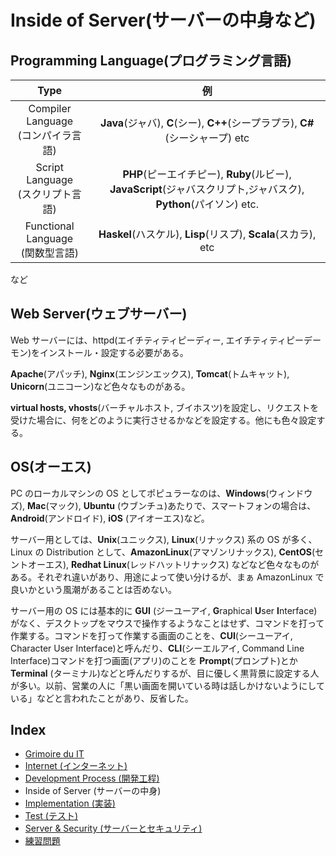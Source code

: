 # Inside of Server(サーバーの中身など)
## Programming Language(プログラミング言語)
|Type|例|
|:-:|:-:|
|Compiler Language<br>(コンパイラ言語)|**Java**(ジャバ), **C**(シー), **C++**(シープラプラ), **C#**(シーシャープ) etc|
|Script Language<br>(スクリプト言語)|**PHP**(ピーエイチピー), **Ruby**(ルビー), **JavaScript**(ジャバスクリプト,ジャバスク), **Python**(パイソン) etc.|
|Functional Language<br>(関数型言語)|**Haskel**(ハスケル), **Lisp**(リスプ), **Scala**(スカラ), etc|
など


## Web Server(ウェブサーバー)
Web サーバーには、httpd(エイチティティピーディー, エイチティティピーデーモン)をインストール・設定する必要がある。

**Apache**(アパッチ), **Nginx**(エンジンエックス), **Tomcat**(トムキャット), **Unicorn**(ユニコーン)など色々なものがある。

**virtual hosts, vhosts**(バーチャルホスト, ブイホスツ)を設定し、リクエストを受けた場合に、何をどのように実行させるかなどを設定する。他にも色々設定する。


## OS(オーエス)
PC のローカルマシンの OS としてポピュラーなのは、**Windows**(ウィンドウズ), **Mac**(マック), **Ubuntu** (ウブンチュ)あたりで、スマートフォンの場合は、**Android**(アンドロイド), **iOS** (アイオーエス)など。

サーバー用としては、**Unix**(ユニックス), **Linux**(リナックス) 系の OS が多く、Linux の Distribution として、**AmazonLinux**(アマゾンリナックス), **CentOS**(セントオーエス), **Redhat Linux**(レッドハットリナックス) などなど色々なものがある。それぞれ違いがあり、用途によって使い分けるが、まぁ AmazonLinux で良いかという風潮があることは否めない。

サーバー用の OS には基本的に **GUI** (ジーユーアイ, **G**raphical **U**ser **I**nterface) がなく、デスクトップをマウスで操作するようなことはせず、コマンドを打って作業する。コマンドを打って作業する画面のことを、**CUI**(シーユーアイ, Character User Interface)と呼んだり、**CLI**(シーエルアイ, Command Line Interface)コマンドを打つ画面(アプリ)のことを **Prompt**(プロンプト)とか **Terminal** (ターミナル)などと呼んだりするが、目に優しく黒背景に設定する人が多い。以前、営業の人に「黒い画面を開いている時は話しかけないようにしている」などと言われたことがあり、反省した。


## Index
- [Grimoire du IT](../../README.md)
- [Internet (インターネット)](../internet/README.md)
- [Development Process (開発工程)](../process/README.md)
- Inside of Server (サーバーの中身)
- [Implementation (実装)](../implement/README.md)
- [Test (テスト)](../test/README.md)
- [Server & Security (サーバーとセキュリティ)](../security/README.md)
- [練習問題](../practice/README.md)
